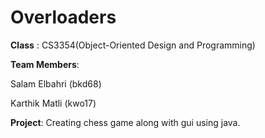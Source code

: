 # Overloaders
**Class** : CS3354(Object-Oriented Design and Programming)

**Team Members**:

  Salam Elbahri (bkd68)
  
  Karthik Matli (kwo17)
  
**Project**:
  Creating chess game along with gui using java.
